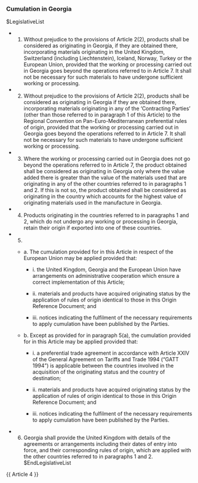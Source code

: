 ### Cumulation in Georgia

$LegislativeList
* 1. Without prejudice to the provisions of Article 2(2), products shall be considered as originating in Georgia, if they are obtained there, incorporating materials originating in the United Kingdom, Switzerland (including Liechtenstein), Iceland, Norway, Turkey or the European Union, provided that the working or processing carried out in Georgia goes beyond the operations referred to in Article 7. It shall not be necessary for such materials to have undergone sufficient working or processing.

* 2. Without prejudice to the provisions of Article 2(2), products shall be considered as originating in Georgia if they are obtained there, incorporating materials originating in any of the ‘Contracting Parties’ (other than those referred to in paragraph 1 of this Article) to the Regional Convention on Pan-Euro-Mediterranean preferential rules of origin, provided that the working or processing carried out in Georgia goes beyond the operations referred to in Article 7. It shall not be necessary for such materials to have undergone sufficient working or processing.

* 3. Where the working or processing carried out in Georgia does not go beyond the operations referred to in Article 7, the product obtained shall be considered as originating in Georgia only where the value added there is greater than the value of the materials used that are originating in any of the other countries referred to in paragraphs 1 and 2. If this is not so, the product obtained shall be considered as originating in the country which accounts for the highest value of originating materials used in the manufacture in Georgia.

* 4. Products originating in the countries referred to in paragraphs 1 and 2, which do not undergo any working or processing in Georgia, retain their origin if exported into one of these countries.

* 5. 
   * a. The cumulation provided for in this Article in respect of the European Union may be applied provided that:
      * i. the United Kingdom, Georgia and the European Union have arrangements on administrative cooperation which ensure a correct implementation of this Article;

      * ii. materials and products have acquired originating status by the application of rules of origin identical to those in this Origin Reference Document; and

      * iii. notices indicating the fulfilment of the necessary requirements to apply cumulation have been published by the Parties.

   * b. Except as provided for in paragraph 5(a), the cumulation provided for in this Article may be applied provided that:

      * i. a preferential trade agreement in accordance with Article XXIV of the General Agreement on Tariffs and Trade 1994 (“GATT 1994”) is applicable between the countries involved in the acquisition of the originating status and the country of destination;

      * ii. materials and products have acquired originating status by the application of rules of origin identical to those in this Origin Reference Document; and

      * iii. notices indicating the fulfilment of the necessary requirements to apply cumulation have been published by the Parties.

* 6. Georgia shall provide the United Kingdom with details of the agreements or arrangements including their dates of entry into force, and their corresponding rules of origin, which are applied with the other countries referred to in paragraphs 1 and 2.
$EndLegislativeList

{{ Article 4 }}
